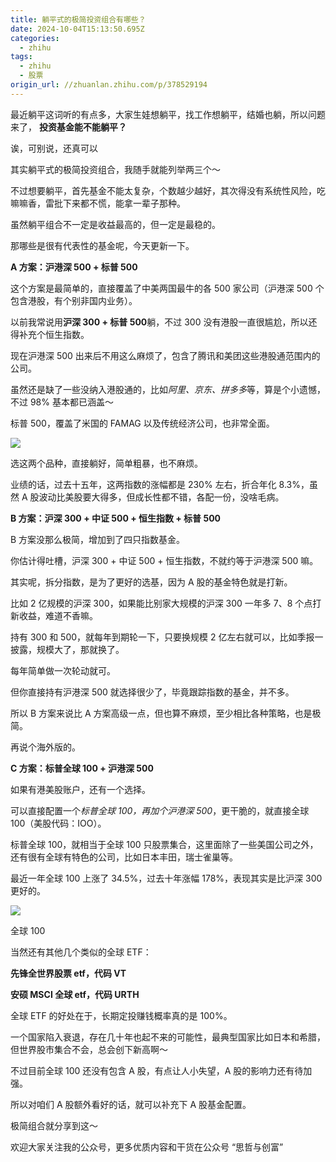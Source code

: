 ```yaml
---
title: 躺平式的极简投资组合有哪些？
date: 2024-10-04T15:13:50.695Z
categories:
  - zhihu
tags:
  - zhihu
  - 股票
origin_url: //zhuanlan.zhihu.com/p/378529194
---
```

最近躺平这词听的有点多，大家生娃想躺平，找工作想躺平，结婚也躺，所以问题来了， **投资基金能不能躺平？**&#x20;

诶，可别说，还真可以

其实躺平式的极简投资组合，我随手就能列举两三个～

不过想要躺平，首先基金不能太复杂，个数越少越好，其次得没有系统性风险，吃嘛嘛香，雷批下来都不慌，能拿一辈子那种。

虽然躺平组合不一定是收益最高的，但一定是最稳的。

那哪些是很有代表性的基金呢，今天更新一下。

**A 方案：沪港深 500 + 标普 500**

这个方案是最简单的，直接覆盖了中美两国最牛的各 500 家公司（沪港深 500 个包含港股，有个别非国内业务）。

以前我常说用**沪深 300 + 标普 500**躺，不过 300 没有港股一直很尴尬，所以还得补充个恒生指数。

现在沪港深 500 出来后不用这么麻烦了，包含了腾讯和美团这些港股通范围内的公司。

虽然还是缺了一些没纳入港股通的，比如*阿里、京东、拼多多*等，算是个小遗憾，不过 98% 基本都已涵盖～

标普 500，覆盖了米国的 FAMAG 以及传统经济公司，也非常全面。

![](https://picx.zhimg.com/v2-5aaa1fcbab8366d4996fd2ab9e43b033_b.jpg)

选这两个品种，直接躺好，简单粗暴，也不麻烦。

业绩的话，过去十五年，这两指数的涨幅都是 230% 左右，折合年化 8.3%，虽然 A 股波动比美股要大得多，但成长性都不错，各配一份，没啥毛病。

**B 方案：沪深 300 + 中证 500 + 恒生指数 + 标普 500**

B 方案没那么极简，增加到了四只指数基金。

你估计得吐槽，沪深 300 + 中证 500 + 恒生指数，不就约等于沪港深 500 嘛。

其实呢，拆分指数，是为了更好的选基，因为 A 股的基金特色就是打新。

比如 2 亿规模的沪深 300，如果能比别家大规模的沪深 300 一年多 7、8 个点打新收益，难道不香嘛。

持有 300 和 500，就每年到期轮一下，只要换规模 2 亿左右就可以，比如季报一披露，规模大了，那就换了。

每年简单做一次轮动就可。

但你直接持有沪港深 500 就选择很少了，毕竟跟踪指数的基金，并不多。

所以 B 方案来说比 A 方案高级一点，但也算不麻烦，至少相比各种策略，也是极简。

再说个海外版的。

**C 方案：标普全球 100 + 沪港深 500**

如果有港美股账户，还有一个选择。

可以直接配置一个*标普全球 100，再加个沪港深 500*，更干脆的，就直接全球 100（美股代码：IOO）。

标普全球 100，就相当于全球 100 只股票集合，这里面除了一些美国公司之外，还有很有全球有特色的公司，比如日本丰田，瑞士雀巢等。

最近一年全球 100 上涨了 34.5%，过去十年涨幅 178%，表现其实是比沪深 300 更好的。

![](https://picx.zhimg.com/v2-55a8a343f31c2862d7b461398d14ce65_b.jpg)

全球 100

当然还有其他几个类似的全球 ETF：

**先锋全世界股票 etf，代码 VT**

**安硕 MSCI 全球 etf，代码 URTH**

全球 ETF 的好处在于，长期定投赚钱概率真的是 100%。

一个国家陷入衰退，存在几十年也起不来的可能性，最典型国家比如日本和希腊，但世界股市集合不会，总会创下新高啊～

不过目前全球 100 还没有包含 A 股，有点让人小失望，A 股的影响力还有待加强。

所以对咱们 A 股额外看好的话，就可以补充下 A 股基金配置。

极简组合就分享到这～

欢迎大家关注我的公众号，更多优质内容和干货在公众号 “思哲与创富”
